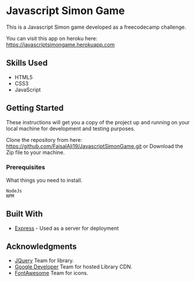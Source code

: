 # Javascript Simon Game

This is a Javascript Simon game developed as a freecodecamp challenge.

You can visit this app on heroku here: https://javascriptsimongame.herokuapp.com

## Skills Used
* HTML5
* CSS3
* JavaScript

## Getting Started

These instructions will get you a copy of the project up and running on your local machine for development and testing purposes.

Clone the repository from here: https://github.com/FaisalAli19/JavascriptSimonGame.git
or
Download the Zip file to your machine.

### Prerequisites

What things you need to install.

```
NodeJs
NPM
```

## Built With

* [Express](https://expressjs.com/) - Used as a server for deployment

## Acknowledgments

* [JQuery](https://jquery.com/) Team for library.
* [Google Developer](https://developers.google.com/speed/libraries/) Team for hosted Library CDN.
* [FontAwesome](http://fontawesome.io/) Team for icons.

